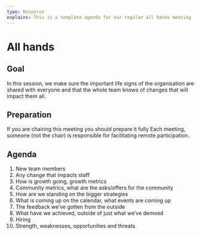 ```yaml
---
type: Resource
explains: This is a template agenda for our regular all hands meeting
---
```


# All hands

## Goal

In this session, we make sure the important life signs of the organisation are shared with everyone and that the whole team knows of changes that will impact them all.

## Preparation 

If you are chairing this meeting you should prepare it fully
Each meeting, someone (not the chair) is responsible for facilitating remote participation.

## Agenda

1) New team members
2) Any change that impacts staff
3) How is growth going, growth metrics
4) Community metrics, what are the asks/offers for the community
5) How are we standing on the bigger strategies
6) What is coming up on the calendar, what events are coming up
7) The feedback we’ve gotten from the outside
8) What have we achieved, outside of just what we’ve demoed
9) Hiring
10) Strength, weaknesses, opportunities and threats
